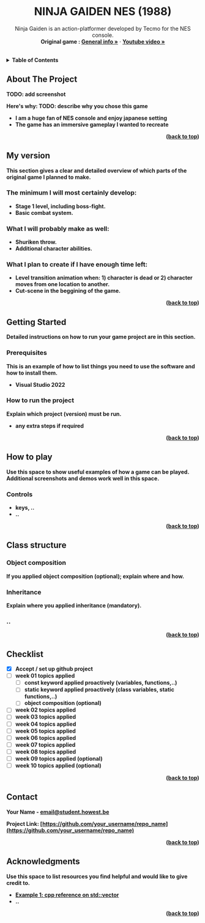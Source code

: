 <a name="readme-top"></a>

<!-- GENERAL GAME INFO -->
<br />
<div align="center">

  <h1 align="center">NINJA GAIDEN NES (1988)</h1>

  <p align="center">
    Ninja Gaiden is an action-platformer developed by Tecmo for the NES console.
    <br />
    <strong>Original game : </strong>
    <a href="https://en.wikipedia.org/wiki/Ninja_Gaiden_(NES_video_game)"><strong>General info »</strong></a>
    ·
    <a href="https://www.youtube.com/watch?v=PGjAydD19kY"><strong>Youtube video »<strong></a>
    <br />
    <br />
  </p>
</div>



<!-- TABLE OF CONTENTS -->
<details>
  <summary>Table of Contents</summary>
  <ol>
    <li>
      <a href="#about-the-project">About The Project</a>
    </li>
    <li>
      <a href="#my-version">My version</a>
    </li>
    <li>
      <a href="#getting-started">Getting Started</a>
    </li>
    <li><a href="#how-to-play">How To Play</a></li>
    <li><a href="#class-structure">Class structure</a></li>
    <li><a href="#checklist">Checklist</a></li>
    <li><a href="#contact">Contact</a></li>
    <li><a href="#acknowledgments">Acknowledgments</a></li>
  </ol>
</details>



<!-- ABOUT THE PROJECT -->
## About The Project

TODO: add screenshot 

Here's why:
TODO: describe why you chose this game 
* I am a huge fan of NES console and enjoy japanese setting
* The game has an immersive gameplay I wanted to recreate

<p align="right">(<a href="#readme-top">back to top</a>)</p>


## My version

This section gives a clear and detailed overview of which parts of the original game I planned to make.

### The minimum I will most certainly develop:
* Stage 1 level, including boss-fight.
* Basic combat system.

### What I will probably make as well:
* Shuriken throw.
* Additional character abilities.

### What I plan to create if I have enough time left:
* Level transition animation when: 1) character is dead or 2) character moves from one location to another.
* Cut-scene in the beggining of the game. 

<p align="right">(<a href="#readme-top">back to top</a>)</p>


<!-- GETTING STARTED -->
## Getting Started
Detailed instructions on how to run your game project are in this section.

### Prerequisites

This is an example of how to list things you need to use the software and how to install them.
* Visual Studio 2022

### How to run the project

Explain which project (version) must be run.
* any extra steps if required 

<p align="right">(<a href="#readme-top">back to top</a>)</p>



<!-- HOW TO PLAY -->
## How to play

Use this space to show useful examples of how a game can be played. 
Additional screenshots and demos work well in this space. 

### Controls
* keys, .. 
* .. 

<p align="right">(<a href="#readme-top">back to top</a>)</p>



<!-- CLASS STRUCTURE -->
## Class structure 

### Object composition 
If you applied object composition (optional); explain where and how.

### Inheritance 
Explain where you applied inheritance (mandatory).

### ..

<p align="right">(<a href="#readme-top">back to top</a>)</p>


<!-- CHECKLIST -->
## Checklist

- [x] Accept / set up github project
- [ ] week 01 topics applied
    - [ ] const keyword applied proactively (variables, functions,..)
    - [ ] static keyword applied proactively (class variables, static functions,..)
    - [ ] object composition (optional)
- [ ] week 02 topics applied
- [ ] week 03 topics applied
- [ ] week 04 topics applied
- [ ] week 05 topics applied
- [ ] week 06 topics applied
- [ ] week 07 topics applied
- [ ] week 08 topics applied
- [ ] week 09 topics applied (optional)
- [ ] week 10 topics applied (optional)

<p align="right">(<a href="#readme-top">back to top</a>)</p>

<!-- CONTACT -->
## Contact

Your Name - email@student.howest.be

Project Link: [https://github.com/your_username/repo_name](https://github.com/your_username/repo_name)

<p align="right">(<a href="#readme-top">back to top</a>)</p>


<!-- ACKNOWLEDGMENTS -->
## Acknowledgments

Use this space to list resources you find helpful and would like to give credit to. 

* [Example 1: cpp reference on std::vector](https://en.cppreference.com/w/cpp/container/vector)
* ..

<p align="right">(<a href="#readme-top">back to top</a>)</p>

